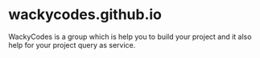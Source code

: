 # wackycodes.github.io
WackyCodes is a group which is help you to build your project and it also help for your project query as service.
